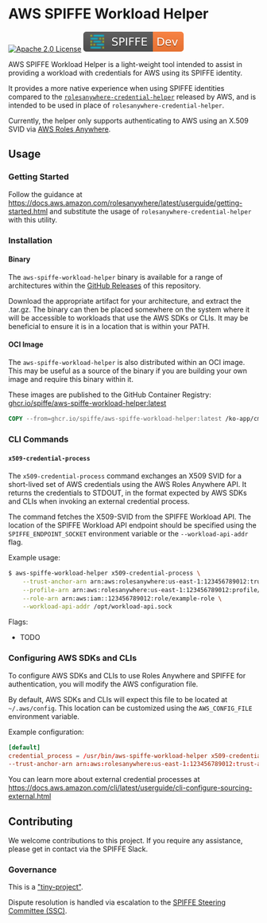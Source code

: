 # AWS SPIFFE Workload Helper

[![Apache 2.0 License](https://img.shields.io/github/license/spiffe/helm-charts)](https://opensource.org/licenses/Apache-2.0)
[![Development Phase](https://github.com/spiffe/spiffe/blob/main/.img/maturity/dev.svg)](https://github.com/spiffe/spiffe/blob/main/MATURITY.md#development)

AWS SPIFFE Workload Helper is a light-weight tool intended to assist in
providing a workload with credentials for AWS using its SPIFFE identity.

It provides a more native experience when using SPIFFE identities compared to
the [`rolesanywhere-credential-helper`](https://github.com/aws/rolesanywhere-credential-helper)
released by AWS, and is intended to be used in place of
`rolesanywhere-credential-helper`.

Currently, the helper only supports authenticating to AWS using an X.509 SVID
via [AWS Roles Anywhere](https://docs.aws.amazon.com/rolesanywhere/latest/userguide/introduction.html).

## Usage

### Getting Started

Follow the guidance at
<https://docs.aws.amazon.com/rolesanywhere/latest/userguide/getting-started.html>
and substitute the usage of `rolesanywhere-credential-helper` with this utility.

### Installation

#### Binary

The `aws-spiffe-workload-helper` binary is available for a range of
architectures within the
[GitHub Releases](https://github.com/spiffe/aws-spiffe-workload-helper/releases)
of this repository.

Download the appropriate artifact for your architecture, and extract the
.tar.gz. The binary can then be placed somewhere on the system where it will be
accessible to workloads that use the AWS SDKs or CLIs. It may be beneficial to
ensure it is in a location that is within your PATH.

#### OCI Image

The `aws-spiffe-workload-helper` is also distributed within an OCI image. This
may be useful as a source of the binary if you are building your own image and
require this binary within it.

These images are published to the GitHub Container Registry: [ghcr.io/spiffe/aws-spiffe-workload-helper:latest](https://github.com/spiffe/aws-spiffe-workload-helper/pkgs/container/aws-spiffe-workload-helper)

```dockerfile
COPY --from=ghcr.io/spiffe/aws-spiffe-workload-helper:latest /ko-app/cmd /aws-spiffe-workload-helper
```

### CLI Commands

#### `x509-credential-process`

The `x509-credential-process` command exchanges an X509 SVID for a short-lived
set of AWS credentials using the AWS Roles Anywhere API. It returns the
credentials to STDOUT, in the format expected by AWS SDKs and CLIs when invoking
an external credential process.

The command fetches the X509-SVID from the SPIFFE Workload API. The location of
the SPIFFE Workload API endpoint should be specified using the
`SPIFFE_ENDPOINT_SOCKET` environment variable or the `--workload-api-addr` flag.

Example usage:

```sh
$ aws-spiffe-workload-helper x509-credential-process \
    --trust-anchor-arn arn:aws:rolesanywhere:us-east-1:123456789012:trust-anchor/0000000-0000-0000-0000-000000000000 \
    --profile-arn arn:aws:rolesanywhere:us-east-1:123456789012:profile/0000000-0000-0000-0000-000000000000 \
    --role-arn arn:aws:iam::123456789012:role/example-role \
    --workload-api-addr /opt/workload-api.sock
```

Flags:

- TODO

### Configuring AWS SDKs and CLIs

To configure AWS SDKs and CLIs to use Roles Anywhere and SPIFFE for
authentication, you will modify the AWS configuration file.

By default, AWS SDKs and CLIs will expect this file to be located at 
`~/.aws/config`. This location can be customized using the `AWS_CONFIG_FILE`
environment variable.

Example configuration:

```toml
[default]
credential_process = /usr/bin/aws-spiffe-workload-helper x509-credential-process --profile-arn arn:aws:rolesanywhere:us-east-1:123456789012:profile/0000000-0000-0000-0000-000000000000
--trust-anchor-arn arn:aws:rolesanywhere:us-east-1:123456789012:trust-anchor/0000000-0000-0000-0000-000000000000 --role-arn arn:aws:iam::123456789012:role/example-role
```

You can learn more about external credential processes at
<https://docs.aws.amazon.com/cli/latest/userguide/cli-configure-sourcing-external.html>

## Contributing

We welcome contributions to this project. If you require any assistance, please
get in contact via the SPIFFE Slack.

### Governance

This is a ["tiny-project"](https://github.com/spiffe/spiffe/blob/main/NEW_PROJECTS.md#tiny-projects).

Dispute resolution is handled via escalation to the [SPIFFE Steering Committee (SSC)](https://github.com/spiffe/spiffe/blob/main/GOVERNANCE.md#the-spiffe-steering-committee-ssc).
